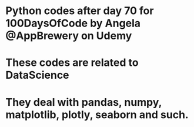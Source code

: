 # Python codes after day 70 for 100DaysOfCode by Angela @AppBrewery on Udemy
# These codes are related to DataScience
# They deal with pandas, numpy, matplotlib, plotly, seaborn and such.
